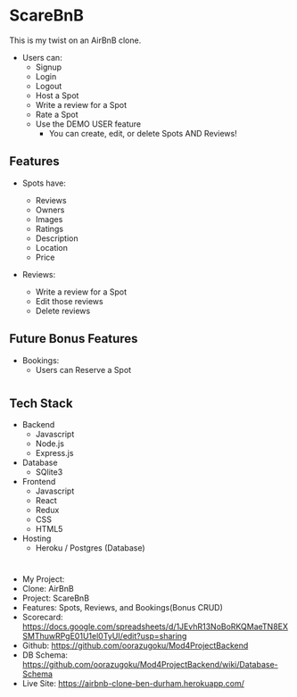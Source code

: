 # ScareBnB

This is my twist on an AirBnB clone.

* Users can:
    * Signup
    * Login
    * Logout
    * Host a Spot
    * Write a review for a Spot
    * Rate a Spot
    * Use the DEMO USER feature
        * You can create, edit, or delete Spots AND Reviews!

## Features

* Spots have:
    * Reviews
    * Owners
    * Images
    * Ratings
    * Description
    * Location
    * Price

* Reviews:
    * Write a review for a Spot
    * Edit those reviews
    * Delete reviews

## Future Bonus Features

* Bookings:
    * Users can Reserve a Spot


#

## Tech Stack

* Backend
    * Javascript
    * Node.js
    * Express.js
* Database
    * SQlite3
* Frontend
    * Javascript
    * React
    * Redux
    * CSS
    * HTML5
* Hosting
    * Heroku / Postgres (Database)

#

* My Project:
* Clone: AirBnB
* Project: ScareBnB
* Features: Spots, Reviews, and Bookings(Bonus CRUD)
* Scorecard: https://docs.google.com/spreadsheets/d/1JEvhR13NoBoRKQMaeTN8EXSMThuwRPgE01U1el0TyUI/edit?usp=sharing
* Github: https://github.com/oorazugoku/Mod4ProjectBackend
* DB Schema: https://github.com/oorazugoku/Mod4ProjectBackend/wiki/Database-Schema
* Live Site: https://airbnb-clone-ben-durham.herokuapp.com/
